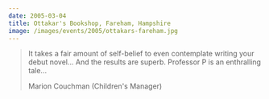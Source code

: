 ```yaml
---
date: 2005-03-04
title: Ottakar's Bookshop, Fareham, Hampshire
image: /images/events/2005/ottakars-fareham.jpg
---
```


> It takes a fair amount of self-belief to even contemplate writing your debut novel... And the results are superb. Professor P is an enthralling tale...
> 
> <footer>Marion Couchman (Children's Manager)</footer>
